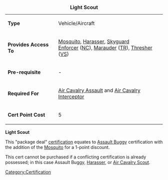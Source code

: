<table>
<caption><strong>Light Scout</strong></caption>
<tbody>
<tr class="odd">
<td><p><strong>Type</strong></p></td>
<td><p>Vehicle/Aircraft</p></td>
</tr>
<tr class="even">
<td><p><strong>Provides Access To</strong></p></td>
<td><p><a href="Mosquito.md" title="wikilink">Mosquito</a>, <a href="Harasser.md" title="wikilink">Harasser</a>, <a href="Skyguard.md" title="wikilink">Skyguard</a><br />
<a href="Enforcer.md" title="wikilink">Enforcer</a> (<a href="New_Conglomerate.md" title="wikilink">NC</a>), <a href="Marauder.md" title="wikilink">Marauder</a> (<a href="Terran_Republic.md" title="wikilink">TR</a>), <a href="Thresher.md" title="wikilink">Thresher</a> (<a href="Vanu_Sovereignty.md" title="wikilink">VS</a>)</p></td>
</tr>
<tr class="odd">
<td><p><strong>Pre-requisite</strong></p></td>
<td><p>-</p></td>
</tr>
<tr class="even">
<td><p><strong>Required For</strong></p></td>
<td><p><a href="Air_Cavalry_Assault.md" title="wikilink">Air Cavalry Assault</a> and <a href="Air_Cavalry_Interceptor.md" title="wikilink">Air Cavalry Interceptor</a></p></td>
</tr>
<tr class="odd">
<td><p><strong>Cert Point Cost</strong></p></td>
<td><p>5</p></td>
</tr>
</tbody>
</table>

**Light Scout**

This "package deal" [certification](Certification.md) equates to
[Assault Buggy](</Assault_Buggy_(Certification)>) certification
with the addition of the [Mosquito](Mosquito.md) for a 1-point
discount.

This cert cannot be purchased if a conflicting certification is already
possessed; in this case Assault Buggy,
[Harasser](</Harasser_(Certification)>), or [Air Cavalry
Scout](Air_Cavalry_Scout.md).

[Category:Certification](Category:Certification.md)
